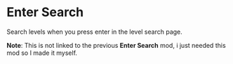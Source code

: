 # Enter Search

Search levels when you press enter in the level search page.

**Note**: This is not linked to the previous **Enter Search** mod, i just needed this mod so I made it myself.
